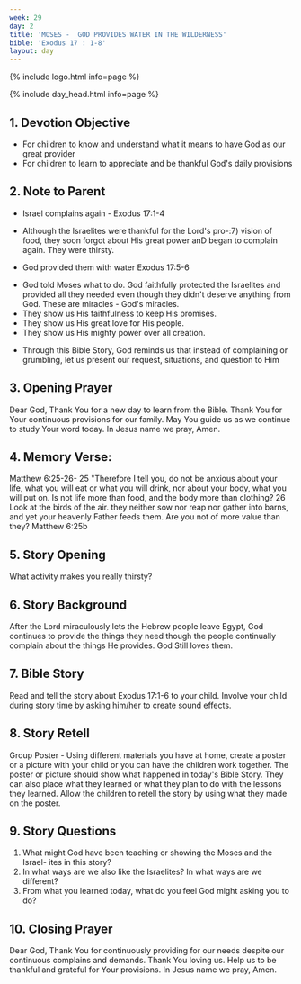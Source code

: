 ```yaml
---
week: 29
day: 2
title: 'MOSES -  GOD PROVIDES WATER IN THE WILDERNESS'
bible: 'Exodus 17 : 1-8'
layout: day
---
```



{% include logo.html info=page %}

{% include day_head.html info=page %}

## 1. Devotion Objective
- For children to know and understand what it means to have God as our great provider
- For children to learn to appreciate and be thankful God's daily provisions

## 2. Note to Parent
* Israel complains again - Exodus 17:1-4
- Although the Israelites were thankful for the Lord's pro-:7) vision of food, they soon forgot about His great power anD began to complain again. They were thirsty.
* God provided them with water Exodus 17:5-6
- God told Moses what to do. God faithfully protected the Israelites and provided all they needed even though they didn't deserve anything from God. These are miracles - God's miracles.
- They show us His faithfulness to keep His promises.
- They show us His great love for His people.
- They show us His mighty power over all creation.
* Through this Bible Story, God reminds us that instead of complaining or grumbling, let us present our request, situations, and question to Him

## 3. Opening Prayer
Dear God, Thank You for a new day to learn from the Bible. Thank You for Your continuous provisions for our family. May You guide us as we continue to study Your word today. In Jesus name we pray, Amen.

## 4. Memory Verse:
Matthew 6:25-26- 25 "Therefore I tell you, do not be anxious about your life, what you will eat or what you will drink, nor about your body, what you will put on. Is not life more than food, and the body more than clothing? 26 Look at the birds of the air. they neither sow nor reap nor gather into barns, and yet your heavenly Father feeds them. Are you not of more value than they? Matthew 6:25b

## 5. Story Opening
What activity makes you really thirsty?


## 6. Story Background
After the Lord miraculously lets the Hebrew people leave Egypt, God continues to provide the things they need though the people continually complain about the things He provides. God Still loves them.


## 7. Bible Story
Read and tell the story about Exodus 17:1-6 to your child. Involve your child during story time by asking him/her to create sound effects.

## 8. Story Retell
Group Poster - Using different materials you have at home, create a poster or a picture with your child or you can have the children work together. The poster or picture should show what happened in today's Bible Story. They can also place what they learned or what they plan to do with the lessons they learned. Allow the children to retell the story by using what they made on the poster.

## 9. Story Questions
1. What might God have been teaching or showing the Moses and the Israel- ites in this story?
2. In what ways are we also like the Israelites? In what ways are we different?
3. From what you learned today, what do you feel God might asking you to do?

## 10. Closing Prayer
 Dear God, Thank You for continuously providing for our needs despite our continuous complains and demands. Thank You loving us. Help us to be thankful and grateful for Your provisions. In Jesus name we pray, Amen.



